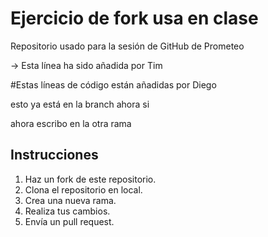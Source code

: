 # Ejercicio de fork usa en clase

Repositorio usado para la sesión de GitHub de Prometeo

-> Esta línea ha sido añadida por Tim

#Estas líneas de código están añadidas por Diego

esto ya está en la branch ahora si

ahora escribo en la otra rama

## Instrucciones

1. Haz un fork de este repositorio.
2. Clona el repositorio en local.
3. Crea una nueva rama.
4. Realiza tus cambios.
5. Envía un pull request.
